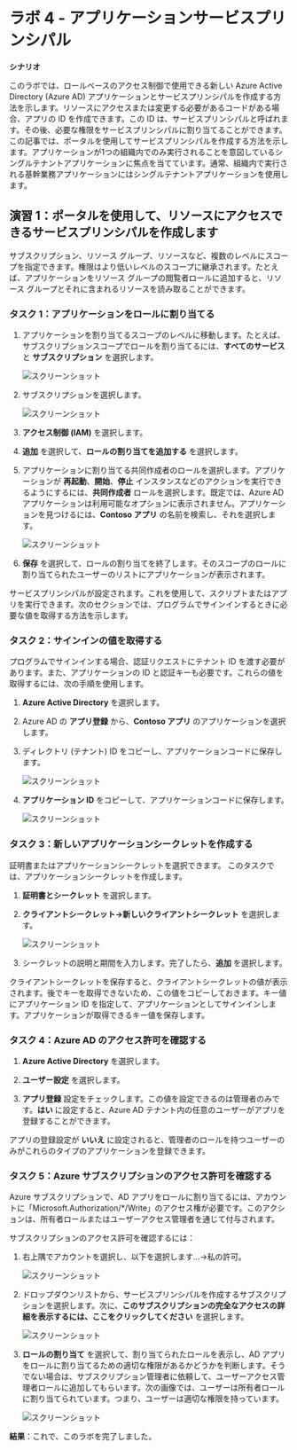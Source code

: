 ﻿---
lab:
    title: 'ラボ 4 - アプリケーションサービスプリンシパル'
    module: 'モジュール 1：ID 管理とアクセス管理'
---

# ラボ 4 - アプリケーションサービスプリンシパル


**シナリオ**

このラボでは、ロールベースのアクセス制御で使用できる新しい Azure Active Directory (Azure AD) アプリケーションとサービスプリンシパルを作成する方法を示します。リソースにアクセスまたは変更する必要があるコードがある場合、アプリの ID を作成できます。この ID は、サービスプリンシパルと呼ばれます。その後、必要な権限をサービスプリンシパルに割り当てることができます。この記事では、ポータルを使用してサービスプリンシパルを作成する方法を示します。アプリケーションが1つの組織内でのみ実行されることを意図しているシングルテナントアプリケーションに焦点を当てています。通常、組織内で実行される基幹業務アプリケーションにはシングルテナントアプリケーションを使用します。


## 演習 1：ポータルを使用して、リソースにアクセスできるサービスプリンシパルを作成します


サブスクリプション、リソース グループ、リソースなど、複数のレベルにスコープを指定できます。権限はより低いレベルのスコープに継承されます。たとえば、アプリケーションをリソース グループの閲覧者ロールに追加すると、リソース グループとそれに含まれるリソースを読み取ることができます。


### タスク 1：アプリケーションをロールに割り当てる

1.  アプリケーションを割り当てるスコープのレベルに移動します。たとえば、サブスクリプションスコープでロールを割り当てるには、**すべてのサービス** と **サブスクリプション** を選択します。

       ![スクリーンショット](../Media/Module-1/8f691464-0b9f-4470-90e1-af30e0ed8db3.png)

1.  サブスクリプションを選択します。

       ![スクリーンショット](../Media/Module-1/ca7ae5cc-a8e8-488a-a670-e9f54d50d55a.png)

1.  **アクセス制御 (IAM)** を選択します。
1.  **追加** を選択して、**ロールの割り当てを追加する** を選択します。
1.  アプリケーションに割り当てる共同作成者のロールを選択します。アプリケーションが **再起動**、**開始**、**停止** インスタンスなどのアクションを実行できるようにするには、**共同作成者** ロールを選択します。既定では、Azure AD アプリケーションは利用可能なオプションに表示されません。アプリケーションを見つけるには、**Contoso アプリ** の名前を検索し、それを選択します。

     ![スクリーンショット](../Media/Module-1/d90ae89d-01f5-4198-af96-54d98bd420b5.png)

1.  **保存** を選択して、ロールの割り当てを終了します。そのスコープのロールに割り当てられたユーザーのリストにアプリケーションが表示されます。


サービスプリンシパルが設定されます。これを使用して、スクリプトまたはアプリを実行できます。次のセクションでは、プログラムでサインインするときに必要な値を取得する方法を示します。


### タスク 2：サインインの値を取得する


プログラムでサインインする場合、認証リクエストにテナント ID を渡す必要があります。また、アプリケーションの ID と認証キーも必要です。これらの値を取得するには、次の手順を使用します。


1.  **Azure Active Directory** を選択します。
1.  Azure AD の **アプリ登録** から、**Contoso アプリ** のアプリケーションを選択します。
1.  ディレクトリ (テナント) ID をコピーし、アプリケーションコードに保存します。

       ![スクリーンショット](../Media/Module-1/4b52bc55-279c-4f18-b73d-3a8cb021dc04.png)

1.  **アプリケーション ID** をコピーして、アプリケーションコードに保存します。

       ![スクリーンショット](../Media/Module-1/fecb544c-32c9-4576-9bec-f71a6b1cc775.png)

### タスク 3：新しいアプリケーションシークレットを作成する


証明書またはアプリケーションシークレットを選択できます。  このタスクでは、アプリケーションシークレットを作成します。


1.  **証明書とシークレット** を選択します。
1.  **クライアントシークレット->新しいクライアントシークレット** を選択します。
 
     ![スクリーンショット](../Media/Module-1/701bdb1a-d5c4-49b2-b1ea-6c101f383690.png)

1.  シークレットの説明と期間を入力します。完了したら、**追加** を選択します。

クライアントシークレットを保存すると、クライアントシークレットの値が表示されます。後でキーを取得できないため、この値をコピーしておきます。キー値にアプリケーション ID を指定して、アプリケーションとしてサインインします。アプリケーションが取得できるキー値を保存します。


  
### タスク 4：Azure AD のアクセス許可を確認する

1.  **Azure Active Directory** を選択します。

1.  **ユーザー設定** を選択します。
1.  **アプリ登録** 設定をチェックします。この値を設定できるのは管理者のみです。**はい** に設定すると、Azure AD テナント内の任意のユーザーがアプリを登録することができます。

 アプリの登録設定が **いいえ** に設定されると、管理者のロールを持つユーザーのみがこれらのタイプのアプリケーションを登録できます。

### タスク 5：Azure サブスクリプションのアクセス許可を確認する


Azure サブスクリプションで、AD アプリをロールに割り当てるには、アカウントに「Microsoft.Authorization/*/Write」のアクセス権が必要です。このアクションは、所有者ロールまたはユーザーアクセス管理者を通じて付与されます。

サブスクリプションのアクセス許可を確認するには：


1.  右上隅でアカウントを選択し、以下を選択します...->私の許可。

       ![スクリーンショット](../Media/Module-1/400ef5ce-a39c-4817-ab7a-3e3ffec272a3.png)

1.  ドロップダウンリストから、サービスプリンシパルを作成するサブスクリプションを選択します。次に、**このサブスクリプションの完全なアクセスの詳細を表示するには、ここをクリックしてください** を選択します。

       ![スクリーンショット](../Media/Module-1/ad73e261-fb35-4e53-a95e-cf5c905d6e1a.png)
   
1.  **ロールの割り当て** を選択して、割り当てられたロールを表示し、AD アプリをロールに割り当てるための適切な権限があるかどうかを判断します。そうでない場合は、サブスクリプション管理者に依頼して、ユーザーアクセス管理者ロールに追加してもらいます。次の画像では、ユーザーは所有者ロールに割り当てられています。つまり、ユーザーは適切な権限を持っています。

       ![スクリーンショット](../Media/Module-1/ff15013d-deb0-4c2d-ac01-1866b759d3e0.png)
   

**結果**：これで、このラボを完了しました。


